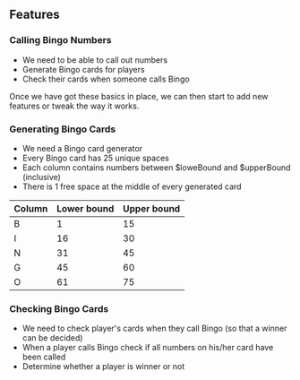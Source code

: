 ## Features

### Calling Bingo Numbers
- We need to be able to call out numbers
- Generate Bingo cards for players
- Check their cards when someone calls Bingo

Once we have got these basics in place, we can then start to add new features
or tweak the way it works.

### Generating Bingo Cards
- We need a Bingo card generator
- Every Bingo card has 25 unique spaces
- Each column contains numbers between $loweBound and $upperBound (inclusive)
- There is 1 free space at the middle of every generated card

| Column | Lower bound | Upper bound |
| - | -- | -- |
| B |  1 | 15 |
| I | 16 | 30 |
| N | 31 | 45 |
| G | 45 | 60 |
| O | 61 | 75 |

### Checking Bingo Cards
- We need to check player's cards when they call Bingo (so that a winner can be decided)
- When a player calls Bingo check if all numbers on his/her card have been called
- Determine whether a player is winner or not 
